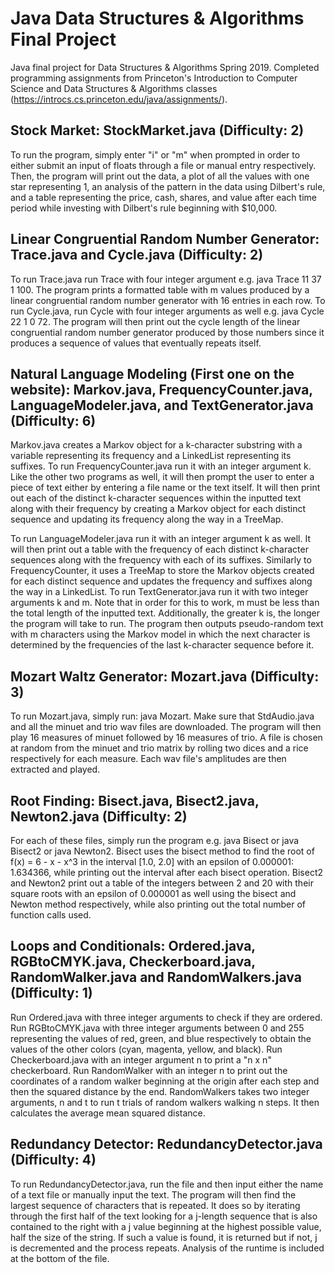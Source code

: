 # Java Data Structures & Algorithms Final Project
Java final project for Data Structures & Algorithms Spring 2019. Completed programming assignments from Princeton's Introduction to Computer Science and Data Structures &amp; Algorithms classes (https://introcs.cs.princeton.edu/java/assignments/). 

## Stock Market: StockMarket.java (Difficulty: 2)
To run the program, simply enter "i" or "m" when prompted in order to either
submit an input of floats through a file or manual entry respectively. Then,
the program will print out the data, a plot of all the values with one star
representing 1, an analysis of the pattern in the data using Dilbert's rule,
and a table representing the price, cash, shares, and value after each time
period while investing with Dilbert's rule beginning with $10,000.



## Linear Congruential Random Number Generator: Trace.java and Cycle.java (Difficulty: 2)
To run Trace.java run Trace with four integer argument e.g. java Trace 11 37
1 100. The program prints a formatted table with m values produced by a linear
congruential random number generator with 16 entries in each row. To run
Cycle.java, run Cycle with four integer arguments as well e.g. java Cycle 22 1
0 72. The program will then print out the cycle length of the linear
congruential random number generator produced by those numbers since it produces
a sequence of values that eventually repeats itself.



## Natural Language Modeling (First one on the website): Markov.java, FrequencyCounter.java, LanguageModeler.java, and TextGenerator.java (Difficulty: 6)
Markov.java creates a Markov object for a k-character substring with a variable
representing its frequency and a LinkedList representing its suffixes. To run
FrequencyCounter.java run it with an integer argument k. Like the other
two programs as well, it will then prompt the user to enter a piece of text
either by entering a file name or the text itself. It will then print out each
of the distinct k-character sequences within the inputted text along with their
frequency by creating a Markov object for each distinct sequence and updating
its frequency along the way in a TreeMap.

To run LanguageModeler.java run it with an integer argument k as well. It will
then print out a table with the frequency of each distinct k-character sequences
along with the frequency with each of its suffixes. Similarly to FrequencyCounter,
it uses a TreeMap to store the Markov objects created for each distinct sequence
and updates the frequency and suffixes along the way in a LinkedList. To run
TextGenerator.java run it with two integer arguments k and m. Note that in order
for this to work, m must be less than the total length of the inputted text.
Additionally, the greater k is, the longer the program will take to run. The
program then outputs pseudo-random text with m characters using the Markov
model in which the next character is determined by the frequencies of the last
k-character sequence before it.



## Mozart Waltz Generator: Mozart.java (Difficulty: 3)
To run Mozart.java, simply run: java Mozart. Make sure that StdAudio.java and
all the minuet and trio wav files are downloaded. The program will then play 16
measures of minuet followed by 16 measures of trio. A file is chosen at random
from the minuet and trio matrix by rolling two dices and a rice respectively for
each measure. Each wav file's amplitudes are then extracted and played.



## Root Finding: Bisect.java, Bisect2.java, Newton2.java (Difficulty: 2)
For each of these files, simply run the program e.g. java Bisect or java Bisect2
or java Newton2. Bisect uses the bisect method to find the root of f(x) = 6 - x - x^3
in the interval [1.0, 2.0] with an epsilon of 0.000001: 1.634366, while printing
out the interval after each bisect operation. Bisect2 and Newton2 print out
a table of the integers between 2 and 20 with their square roots with an epsilon
of 0.000001 as well using the bisect and Newton method respectively, while also
printing out the total number of function calls used.



## Loops and Conditionals: Ordered.java, RGBtoCMYK.java, Checkerboard.java, RandomWalker.java and RandomWalkers.java (Difficulty: 1)
Run Ordered.java with three integer arguments to check if they are ordered.
Run RGBtoCMYK.java with three integer arguments between 0 and 255 representing
the values of red, green, and blue respectively to obtain the values of the other
colors (cyan, magenta, yellow, and black). Run Checkerboard.java with an integer
argument n to print a "n x n" checkerboard. Run RandomWalker with an integer n
to print out the coordinates of a random walker beginning at the origin after
each step and then the squared distance by the end. RandomWalkers takes two
integer arguments, n and t to run t trials of random walkers walking n steps.
It then calculates the average mean squared distance.



## Redundancy Detector: RedundancyDetector.java (Difficulty: 4)
To run RedundancyDetector.java, run the file and then input either the name of a
text file or manually input the text. The program will then find the largest
sequence of characters that is repeated. It does so by iterating through the
first half of the text looking for a j-length sequence that is also contained
to the right with a j value beginning at the highest possible value, half the
size of the string. If such a value is found, it is returned but if not, j is
decremented and the process repeats. Analysis of the runtime is included at the
bottom of the file.
